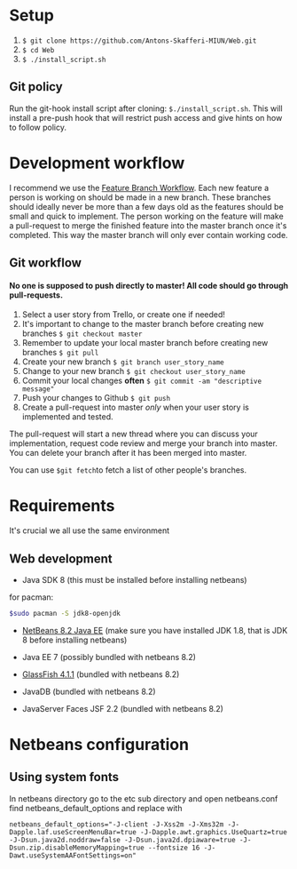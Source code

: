 # Setup

1. `$ git clone https://github.com/Antons-Skafferi-MIUN/Web.git`
2. `$ cd Web`
3. `$ ./install_script.sh`

## Git policy
Run the git-hook install script after cloning: `$./install_script.sh`. This will install a pre-push hook that will restrict push access and give hints on how to follow policy. 

# Development workflow
I recommend we use the [Feature Branch Workflow](https://www.atlassian.com/git/tutorials/comparing-workflows/feature-branch-workflow). Each new feature a person is working on should be made in a new branch. These branches should ideally never be more than a few days old as the features should be small and quick to implement. The person working on the feature will make a pull-request to merge the finished feature into the master branch once it's completed. This way the master branch will only ever contain working code. 

## Git workflow
#### No one is supposed to push directly to master! All code should go through pull-requests.
1. Select a user story from Trello, or create one if needed!
2. It's important to change to the master branch before creating new branches `$ git checkout master`
3. Remember to update your local master branch before creating new branches `$ git pull`
4. Create your new branch `$ git branch user_story_name`
5. Change to your new branch `$ git checkout user_story_name`
6. Commit your local changes __often__ `$ git commit -am "descriptive message"`
7. Push your changes to Github `$ git push`
8. Create a pull-request into master _only_ when your user story is implemented and tested. 

The pull-request will start a new thread where you can discuss your implementation, request code review and merge your branch into master. You can delete your branch after it has been merged into master. 

You can use `$git fetch`to fetch a list of other people's branches. 

# Requirements
It's crucial we all use the same environment

## Web development
* Java SDK 8
(this must be installed before installing netbeans)

for pacman:  
```bash
$sudo pacman -S jdk8-openjdk
```
* [NetBeans 8.2 Java EE](https://netbeans.org/downloads/8.2/) 
(make sure you have installed JDK 1.8, that is JDK 8 before installing netbeans)  
* Java EE 7 
(possibly bundled with netbeans 8.2)
* [GlassFish 4.1.1](http://download.oracle.com/glassfish/4.1.1/release/glassfish-4.1.1-web.zip) 
(bundled with netbeans 8.2)  

* JavaDB (bundled with netbeans 8.2) 
* JavaServer Faces JSF 2.2 (bundled with netbeans 8.2)  


# Netbeans configuration

## Using system fonts
In netbeans directory go to the etc sub directory and open netbeans.conf  
find netbeans_default_options and replace with  
```
netbeans_default_options="-J-client -J-Xss2m -J-Xms32m -J-Dapple.laf.useScreenMenuBar=true -J-Dapple.awt.graphics.UseQuartz=true -J-Dsun.java2d.noddraw=false -J-Dsun.java2d.dpiaware=true -J-Dsun.zip.disableMemoryMapping=true --fontsize 16 -J-Dawt.useSystemAAFontSettings=on"
```
